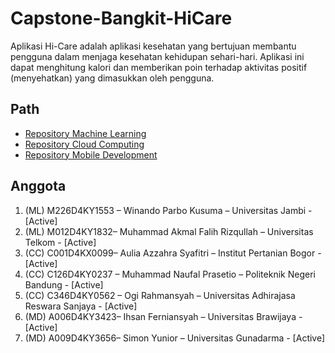 # Capstone-Bangkit-HiCare
Aplikasi Hi-Care adalah aplikasi kesehatan yang bertujuan membantu pengguna dalam menjaga kesehatan kehidupan sehari-hari. Aplikasi ini dapat menghitung kalori dan memberikan poin terhadap aktivitas positif (menyehatkan) yang dimasukkan oleh pengguna.

## Path
- [Repository Machine Learning](https://github.com/Winando29/HiCare-For-Your-Healthy-Daily-Life-Mobile-Application/tree/main)
- [Repository Cloud Computing](https://github.com/mnaufalprs/HiCare-backendAPI)
- [Repository Mobile Development](https://github.com/simonyunior/HiCare.git)

## Anggota
1. (ML) M226D4KY1553 – Winando Parbo Kusuma – Universitas Jambi - [Active]
2. (ML) M012D4KY1832– Muhammad Akmal Falih Rizqullah – Universitas Telkom - [Active]
3. (CC) C001D4KX0099– Aulia Azzahra Syafitri – Institut Pertanian Bogor - [Active]
4. (CC) C126D4KY0237 – Muhammad Naufal Prasetio – Politeknik Negeri Bandung - [Active]
5. (CC)  C346D4KY0562 – Ogi Rahmansyah – Universitas Adhirajasa Reswara Sanjaya - [Active]
6. (MD) A006D4KY3423– Ihsan Ferniansyah – Universitas Brawijaya - [Active]
7. (MD) A009D4KY3656– Simon Yunior – Universitas Gunadarma - [Active]
